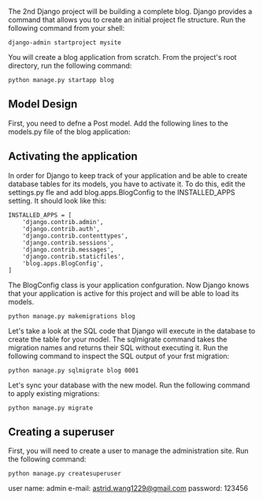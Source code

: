 


The 2nd Django project will be building a complete blog. Django provides a command that allows you to create an initial project fle structure. Run the following command from your shell:
```
django-admin startproject mysite
```

You will create a blog application from scratch. From the project's root directory, run the following command:
```
python manage.py startapp blog
```

## Model Design
First, you need to defne a Post model. Add the following lines to the models.py file of the blog application:

## Activating the application
In order for Django to keep track of your application and be able to create database tables for its models, you have to activate it. To do this, edit the settings.py fle and add blog.apps.BlogConfig to the INSTALLED_APPS setting. 
It should look like this:
```
INSTALLED_APPS = [
	'django.contrib.admin',
	'django.contrib.auth',
	'django.contrib.contenttypes',
	'django.contrib.sessions',
	'django.contrib.messages',
	'django.contrib.staticfiles',
	'blog.apps.BlogConfig',
]
```

The BlogConfig class is your application confguration. Now Django knows that
your application is active for this project and will be able to load its models.

```
python manage.py makemigrations blog
```

Let's take a look at the SQL code that Django will execute in the database to create the table for your model. 
The sqlmigrate command takes the migration names and returns their SQL without executing it. Run the following command to inspect the SQL output of your frst migration:

```
python manage.py sqlmigrate blog 0001
```

Let's sync your database with the new model. Run the following command to apply existing migrations:

```
python manage.py migrate
```

## Creating a superuser
First, you will need to create a user to manage the administration site. Run the following command:

```
python manage.py createsuperuser
```

user name: admin
e-mail: astrid.wang1229@gmail.com
password: 123456

